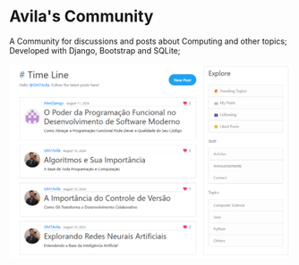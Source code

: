 # Avila's Community
A Community for discussions and posts about Computing and other topics; Developed with Django, Bootstrap and SQLite;

![alt text](/media/print.png)
